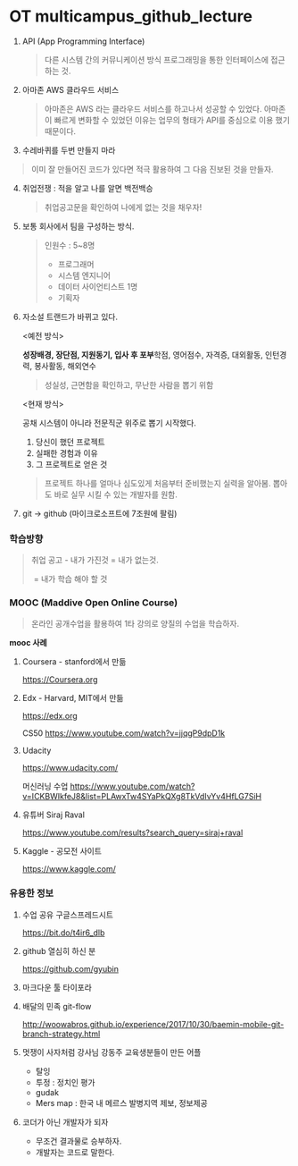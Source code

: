 # OT multicampus_github_lecture



1. API (App Programming Interface)

   > 다른 시스템 간의 커뮤니케이션 방식	프로그래밍을 통한 인터페이스에 접근하는 것.

   

2. 아마존 AWS 클라우드 서비스 

   > 아마존은 AWS 라는 클라우드 서비스를 하고나서 성공할 수 있었다. 아마존이 빠르게 변화할 수 있었던 이유는 업무의 형태가 API를 중심으로 이용 했기 때문이다.

   

3.  수레바퀴를 두번 만들지 마라

   > 이미 잘 만들어진 코드가 있다면 적극 활용하여 그 다음 진보된 것을 만들자. 

   

4. 취업전쟁 : 적을 알고 나를 알면 백전백승

   > 취업공고문을 확인하여 나에게 없는 것을 채우자!

   

5. 보통 회사에서 팀을 구성하는 방식.

   > 인원수 : 5~8명 
   >
   > 	- 프로그래머 
   > 	- 시스템 엔지니어 
   > 	- 데이터 사이언티스트 1명
   > 	- 기획자

   

6. 자소설 트랜드가 바뀌고 있다. 

   <예전 방식>

   **성장배경, 장단점, 지원동기, 입사 후 포부**학점, 영어점수, 자격증, 대외활동, 인턴경력, 봉사활동, 해외연수 

   > 성실성, 근면함을 확인하고, 무난한 사람을 뽑기 위함

   <현재 방식>

   공채 시스템이 아니라 전문직군 위주로 뽑기 시작했다. 

   1. 당신이 했던 프로젝트 
   2.  실패한 경험과 이유 
   3.  그 프로젝트로 얻은 것 

   > 프로젝트 하나를 얼마나 심도있게 처음부터 준비했는지 실력을 알아봄. 뽑아도 바로 실무 시킬  수 있는 개발자를 원함.

   

7. git -> github (마이크로소프트에 7조원에 팔림)



### 학습방향

> 취업 공고 - 내가 가진것 = 내가 없는것.
>
> ​										= 내가 학습 해야 할 것



### MOOC (Maddive Open Online Course)

> 온라인 공개수업을 활용하여 1타 강의로 양질의 수업을 학습하자.



**mooc 사례**

1. Coursera - stanford에서 만듦

   https://Coursera.org

2. Edx - Harvard, MIT에서 만듦

   https://edx.org

   CS50 https://www.youtube.com/watch?v=jjqgP9dpD1k

3. Udacity

   https://www.udacity.com/

   머신러닝 수업 https://www.youtube.com/watch?v=ICKBWIkfeJ8&list=PLAwxTw4SYaPkQXg8TkVdIvYv4HfLG7SiH

4. 유튜버 Siraj Raval

   https://www.youtube.com/results?search_query=siraj+raval

5. Kaggle - 공모전 사이트

   https://www.kaggle.com/



### 유용한 정보

1. 수업 공유 구글스프레드시트 

   https://bit.do/t4ir6_dlb

2. github 열심히 하신 분 

   https://github.com/gyubin

3. 마크다운 툴 타이포라

4. 배달의 민족 git-flow

    http://woowabros.github.io/experience/2017/10/30/baemin-mobile-git-branch-strategy.html

5. 멋쟁이 사자처럼 강사님 강동주 교육생분들이 만든 어플
   - 탈잉
   - 투정 : 정치인 평가
   - gudak
   - Mers map : 한국 내 메르스 발병지역 제보, 정보제공
6. 코더가 아닌 개발자가 되자 
   - 무조건 결과물로 승부하자. 
   - 개발자는 코드로 말한다. 